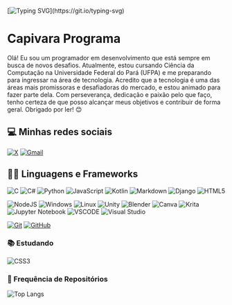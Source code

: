 [![Typing SVG](https://readme-typing-svg.demolab.com/?lines=Olá,+seja+bem+vindo!;Perfil+em+Construção.)](https://git.io/typing-svg)

# Capivara Programa
Olá! Eu sou um programador em desenvolvimento que está sempre em busca de novos desafios. Atualmente, estou cursando Ciência da Computação na Universidade Federal do Pará (UFPA) e me preparando para ingressar na área de tecnologia. Acredito que a tecnologia é uma das áreas mais promissoras e desafiadoras do mercado, e estou animado para fazer parte dela. Com perseverança, dedicação e paixão pelo que faço, tenho certeza de que posso alcançar meus objetivos e contribuir de forma geral. Obrigado por ler! 😊

## 💻 Minhas redes sociais

[![X](https://img.shields.io/badge/X-000?style=for-the-badge&logo=x)](https://x.com/SEUUSERNAME)
[![Gmail](https://img.shields.io/badge/Gmail-333333?style=for-the-badge&logo=gmail&logoColor=red)](mailto:SEUGMAIL)

## 👨‍💻 Linguagens e Frameworks
![C](https://img.shields.io/badge/C-00599C?style=for-the-badge&logo=c&logoColor=white)
![C#](https://img.shields.io/badge/C%23-239120?style=for-the-badge&logo=c-sharp&logoColor=white)
![Python](https://img.shields.io/badge/python-3670A0?style=for-the-badge&logo=python&logoColor=ffdd54)
![JavaScript](https://img.shields.io/badge/javascript-%23323330.svg?style=for-the-badge&logo=javascript&logoColor=%23F7DF1E)
![Kotlin](https://img.shields.io/badge/kotlin-%237F52FF.svg?style=for-the-badge&logo=kotlin&logoColor=white)
![Markdown](https://img.shields.io/badge/markdown-%23000000.svg?style=for-the-badge&logo=markdown&logoColor=white)
![Django](https://img.shields.io/badge/Django-092E20?style=for-the-badge&logo=django&logoColor=green)
![HTML5](https://img.shields.io/badge/HTML5-E34F26?style=for-the-badge&logo=html5&logoColor=white)

![NodeJS](https://img.shields.io/badge/Node%20js-339933?style=for-the-badge&logo=nodedotjs&logoColor=white)
![Windows](https://img.shields.io/badge/Windows-0078D6?style=for-the-badge&logo=windows&logoColor=white)
![Linux](https://img.shields.io/badge/Linux-FCC624?style=for-the-badge&logo=linux&logoColor=black)
![Unity](https://img.shields.io/badge/Unity-100000?style=for-the-badge&logo=unity&logoColor=white)
![Blender](https://img.shields.io/badge/blender-%23F5792A.svg?style=for-the-badge&logo=blender&logoColor=white)
![Canva](https://img.shields.io/badge/Canva-%2300C4CC.svg?&style=for-the-badge&logo=Canva&logoColor=white)
![Krita](https://img.shields.io/badge/Krita-203759?style=for-the-badge&logo=krita&logoColor=EEF37B)
![Jupyter Notebook](https://img.shields.io/badge/Jupyter-F37626.svg?&style=for-the-badge&logo=Jupyter&logoColor=white)
![VSCODE](https://img.shields.io/badge/VSCode-0078D4?style=for-the-badge&logo=visual%20studio%20code&logoColor=white)
![Visual Studio](https://img.shields.io/badge/Visual_Studio-5C2D91?style=for-the-badge&logo=visual%20studio&logoColor=white)


[![Git](https://img.shields.io/badge/Git-000?style=for-the-badge&logo=git&logoColor=E94D5F)](https://git-scm.com/doc)
[![GitHub](https://img.shields.io/badge/GitHub-000?style=for-the-badge&logo=github&logoColor=30A3DC)](https://docs.github.com/)



### 📚 Estudando
![CSS3](https://img.shields.io/badge/CSS3-000?style=for-the-badge&logo=css3&logoColor=E94D5F)


### 👾 Frequência de Repositórios
![Top Langs](https://github-readme-stats.vercel.app/api/top-langs/?username=CapivaraPrograma&layout=compact&locale=pt-br)

